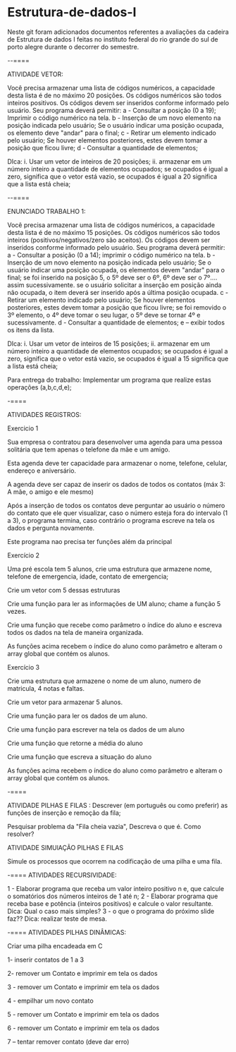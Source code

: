 # Estrutura-de-dados-I
Neste git foram adicionados documentos referentes a avaliações da cadeira de  Estrutura de dados I feitas no instituto federal do rio grande do sul de porto alegre durante o decorrer do semestre.

--====

ATIVIDADE VETOR:

Você precisa armazenar uma lista de códigos numéricos, a capacidade desta lista é de no máximo 20 posições.
Os códigos numéricos são todos inteiros positivos. Os códigos devem ser inseridos conforme informado pelo usuário.
Seu programa deverá permitir:
a - Consultar a posição (0 a 19); Imprimir o código numérico na tela.
b - Inserção de um novo elemento na posição indicada pelo usuário; Se o usuário indicar uma posição ocupada, os elemento deve "andar" para o final;
c - Retirar um elemento indicado pelo usuário; Se houver elementos posteriores, estes devem tomar a posição que ficou livre;
d - Consultar a quantidade de elementos;

DIca: i. Usar um vetor de inteiros de 20 posições; ii. armazenar em um número inteiro a quantidade de elementos ocupados; se ocupados é igual a zero, significa que o vetor está vazio, se ocupados é igual a 20 significa que a lista está cheia;



--====

ENUNCIADO TRABALHO 1:


Você precisa armazenar uma lista de códigos numéricos, a capacidade desta lista é de no máximo 15 posições.
Os códigos numéricos são todos inteiros (positivos/negativos/zero são aceitos). Os códigos devem ser inseridos conforme informado pelo usuário.
Seu programa deverá permitir:
a - Consultar a posição (0 a 14); imprimir o código numérico na tela.
b - Inserção de um novo elemento na posição indicada pelo usuário;
Se o usuário indicar uma posição ocupada, os elementos devem "andar" para o final; se foi inserido na posição 5, o 5º deve ser o 6º, 6º deve ser o 7º.... assim sucessivamente.
se o usuário solicitar a inserção em posição ainda não ocupada, o item deverá ser inserido após a última posição ocupada.
c - Retirar um elemento indicado pelo usuário; Se houver elementos posteriores, estes devem tomar a posição que ficou livre; se foi removido o 3º elemento, o 4º deve tomar o seu lugar, o 5º deve se tornar 4º e sucessivamente.
d - Consultar a quantidade de elementos;
e – exibir todos os itens da lista.

DIca: i. Usar um vetor de inteiros de 15 posições; ii. armazenar em um número inteiro a quantidade de elementos ocupados; se ocupados é igual a zero, significa que o vetor está vazio, se ocupados é igual a 15 significa que a lista está cheia;

Para entrega do trabalho:
Implementar um programa que realize estas operações (a,b,c,d,e);

-====

ATIVIDADES REGISTROS:

Exercicio 1

Sua empresa o contratou para desenvolver uma agenda
para uma pessoa solitária que tem apenas o telefone da
mãe e um amigo.

Esta agenda deve ter capacidade para armazenar o
nome, telefone, celular, endereço e aniversário.

A agenda deve ser capaz de inserir os dados de todos os
contatos (máx 3: A mãe, o amigo e ele mesmo)

Após a inserção de todos os contatos deve perguntar ao
usuário o número do contato que ele quer visualizar,
caso o número esteja fora do intervalo (1 a 3), o
programa termina, caso contrário o programa escreve
na tela os dados e pergunta novamente.

Este programa nao precisa ter funções além da principal

Exercício 2

Uma pré escola tem 5 alunos, crie uma estrutura
que armazene nome, telefone de emergencia, idade,
contato de emergencia;

Crie um vetor com 5 dessas estruturas

Crie uma função para ler as informações de UM
aluno; chame a função 5 vezes.

Crie uma função que recebe como parâmetro o
índice do aluno e escreva todos os dados na tela de
maneira organizada.

As funções acima recebem o índice do aluno como
parâmetro e alteram o array global que contém os
alunos.

Exercício 3

Crie uma estrutura que armazene o nome de um
aluno, numero de matricula, 4 notas e faltas.

Crie um vetor para armazenar 5 alunos.

Crie uma função para ler os dados de um aluno.

Crie uma função para escrever na tela os dados de
um aluno

Crie uma função que retorne a média do aluno

Crie uma função que escreva a situação do aluno

As funções acima recebem o índice do aluno como
parâmetro e alteram o array global que contém os
alunos.

-====

ATIVIDADE PILHAS E FILAS :
Descrever (em português ou como preferir) as funções de inserção e remoção da fila;

Pesquisar problema da "Fila cheia vazia",  Descreva o que é. Como resolver?

ATIVIDADE SIMUlAÇÃO PILHAS E FILAS

Simule os processos que ocorrem na codificação de uma pilha e uma fila.

-====
ATIVIDADES RECURSIVIDADE:

1 - Elaborar programa que receba um valor inteiro positivo n e, que calcule o somatórios dos números inteiros de 1 até n;
2 - Elaborar programa que receba base e potência (inteiros positivos) e calcule o valor resultante.
Dica: Qual o caso mais simples?
3 - o que o programa do próximo slide faz?? Dica: realizar teste de mesa.

-====
ATIVIDADES PILHAS DINÂMICAS:

Criar uma pilha encadeada em C

1- inserir contatos de 1 a 3

2- remover um Contato  e imprimir em tela os dados

3 - remover um Contato  e imprimir em tela os dados

4 -  empilhar um novo contato

5 - remover um Contato  e imprimir em tela os dados

6 - remover um Contato  e imprimir em tela os dados

7 – tentar remover contato (deve dar erro)


